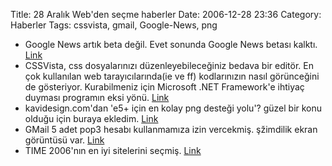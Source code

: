 Title: 28 Aralık Web&#039;den seçme haberler
Date: 2006-12-28 23:36
Category: Haberler
Tags: cssvista, gmail, Google-News, png

-   Google News artık beta değil. Evet sonunda Google News betası
    kalktı. [Link][]
-   CSSVista, css dosyalarınızı düzenleyebileceğiniz bedava bir editör.
    En çok kullanılan web tarayıcılarında(ie ve ff) kodlarınızın nasıl
    görünceğini de gösteriyor. Kurabilmeniz için Microsoft .NET
    Framework'e ihtiyaç duyması programın eksi yönü. [Link][1]
-   kavidesign.com'dan 'e5+ için en kolay png desteği yolu'? güzel bir
    konu olduğu için buraya ekledim. [Link][2]
-   GMail 5 adet pop3 hesabı kullanmamıza izin vercekmiş. şžimdilik
    ekran görüntüsü var. [Link][3]
-   TIME 2006'nın en iyi sitelerini seçmiş. [Link][4]

</p>

  [Link]: http://news.google.com/
  [1]: http://www.sitevista.com/cssvista/
  [2]: http://www.kavidesign.com/blog/ie-png
  [3]: http://googlesystem.blogspot.com/2006/12/screenshots-of-gmails-mail-fetcher.html
  [4]: http://www.time.com/time/2006/50coolest/index.html
